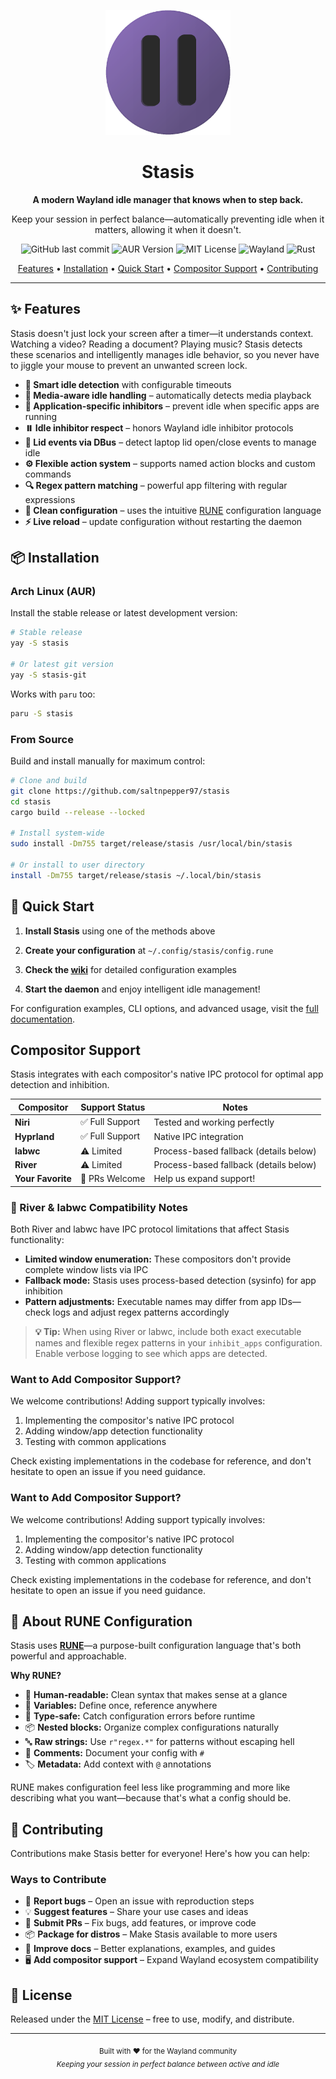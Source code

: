<p align="center">
  <img src="assets/stasis.png" alt="Stasis Logo" width="200"/>
</p>

<h1 align="center">Stasis</h1>

<p align="center">
  <strong>A modern Wayland idle manager that knows when to step back.</strong>
</p>

<p align="center">
  Keep your session in perfect balance—automatically preventing idle when it matters, allowing it when it doesn't.
</p>

<p align="center">
  <img src="https://img.shields.io/github/last-commit/saltnpepper97/stasis?style=flat-square&color=%2328A745" alt="GitHub last commit"/>
  <img src="https://img.shields.io/aur/version/stasis?style=flat-square" alt="AUR Version"/>
  <img src="https://img.shields.io/badge/License-MIT-E5534B?style=flat-square" alt="MIT License"/>
  <img src="https://img.shields.io/badge/Wayland-00BFFF?style=flat-square&logo=wayland&logoColor=white" alt="Wayland"/>
  <img src="https://img.shields.io/badge/Rust-1.89+-orange?style=flat-square&logo=rust&logoColor=white" alt="Rust"/>
</p>

<p align="center">
  <a href="#-features">Features</a> •
  <a href="#-installation">Installation</a> •
  <a href="#-quick-start">Quick Start</a> •
  <a href="#compositor-support">Compositor Support</a> •
  <a href="#-contributing">Contributing</a>
</p>

---

## ✨ Features

Stasis doesn't just lock your screen after a timer—it understands context. Watching a video? Reading a document? Playing music? Stasis detects these scenarios and intelligently manages idle behavior, so you never have to jiggle your mouse to prevent an unwanted screen lock.

- **🧠 Smart idle detection** with configurable timeouts
- **🎵 Media-aware idle handling** – automatically detects media playback
- **🚫 Application-specific inhibitors** – prevent idle when specific apps are running
- **⏸️ Idle inhibitor respect** – honors Wayland idle inhibitor protocols
- **🛌 Lid events via DBus** – detect laptop lid open/close events to manage idle
- **⚙️ Flexible action system** – supports named action blocks and custom commands
- **🔍 Regex pattern matching** – powerful app filtering with regular expressions
- **📝 Clean configuration** – uses the intuitive [RUNE](https://github.com/saltnpepper97/rune-cfg) configuration language
- **⚡ Live reload** – update configuration without restarting the daemon

## 📦 Installation

### Arch Linux (AUR)

Install the stable release or latest development version:

```bash
# Stable release
yay -S stasis

# Or latest git version
yay -S stasis-git
```

Works with `paru` too:
```bash
paru -S stasis
```

### From Source

Build and install manually for maximum control:

```bash
# Clone and build
git clone https://github.com/saltnpepper97/stasis
cd stasis
cargo build --release --locked

# Install system-wide
sudo install -Dm755 target/release/stasis /usr/local/bin/stasis

# Or install to user directory
install -Dm755 target/release/stasis ~/.local/bin/stasis
```

## 🚀 Quick Start

1. **Install Stasis** using one of the methods above

2. **Create your configuration** at `~/.config/stasis/config.rune`

3. **Check the [wiki](https://github.com/saltnpepper97/stasis/wiki)** for detailed configuration examples

4. **Start the daemon** and enjoy intelligent idle management!

For configuration examples, CLI options, and advanced usage, visit the [full documentation](https://github.com/saltnpepper97/stasis/wiki).

## Compositor Support

Stasis integrates with each compositor's native IPC protocol for optimal app detection and inhibition.

| Compositor | Support Status | Notes |
|------------|---------------|-------|
| **Niri** | ✅ Full Support | Tested and working perfectly |
| **Hyprland** | ✅ Full Support | Native IPC integration |
| **labwc** | ⚠️ Limited | Process-based fallback (details below) |
| **River** | ⚠️ Limited | Process-based fallback (details below) |
| **Your Favorite** | 🤝 PRs Welcome | Help us expand support! |

### 📌 River & labwc Compatibility Notes

Both River and labwc have IPC protocol limitations that affect Stasis functionality:

- **Limited window enumeration:** These compositors don't provide complete window lists via IPC
- **Fallback mode:** Stasis uses process-based detection (sysinfo) for app inhibition
- **Pattern adjustments:** Executable names may differ from app IDs—check logs and adjust regex patterns accordingly

> **💡 Tip:** When using River or labwc, include both exact executable names and flexible regex patterns in your `inhibit_apps` configuration. Enable verbose logging to see which apps are detected.

### Want to Add Compositor Support?

We welcome contributions! Adding support typically involves:

1. Implementing the compositor's native IPC protocol
2. Adding window/app detection functionality  
3. Testing with common applications

Check existing implementations in the codebase for reference, and don't hesitate to open an issue if you need guidance.
### Want to Add Compositor Support?

We welcome contributions! Adding support typically involves:

1. Implementing the compositor's native IPC protocol
2. Adding window/app detection functionality  
3. Testing with common applications

Check existing implementations in the codebase for reference, and don't hesitate to open an issue if you need guidance.

## 🔧 About RUNE Configuration

Stasis uses **[RUNE](https://github.com/saltnpepper97/rune-cfg)**—a purpose-built configuration language that's both powerful and approachable.

**Why RUNE?**
- 📖 **Human-readable:** Clean syntax that makes sense at a glance
- 🔢 **Variables:** Define once, reference anywhere
- 🎯 **Type-safe:** Catch configuration errors before runtime
- 📦 **Nested blocks:** Organize complex configurations naturally
- 🔤 **Raw strings:** Use `r"regex.*"` for patterns without escaping hell
- 💬 **Comments:** Document your config with `#`
- 🏷️ **Metadata:** Add context with `@` annotations

RUNE makes configuration feel less like programming and more like describing what you want—because that's what a config should be.

## 🤝 Contributing

Contributions make Stasis better for everyone! Here's how you can help:

### Ways to Contribute

- 🐛 **Report bugs** – Open an issue with reproduction steps
- 💡 **Suggest features** – Share your use cases and ideas
- 🔧 **Submit PRs** – Fix bugs, add features, or improve code
- 📦 **Package for distros** – Make Stasis available to more users
- 📖 **Improve docs** – Better explanations, examples, and guides
- 🖥️ **Add compositor support** – Expand Wayland ecosystem compatibility

## 📄 License

Released under the [MIT License](LICENSE) – free to use, modify, and distribute.

---

<p align="center">
  <sub>Built with ❤️ for the Wayland community</sub><br>
  <sub><i>Keeping your session in perfect balance between active and idle</i></sub>
</p>
